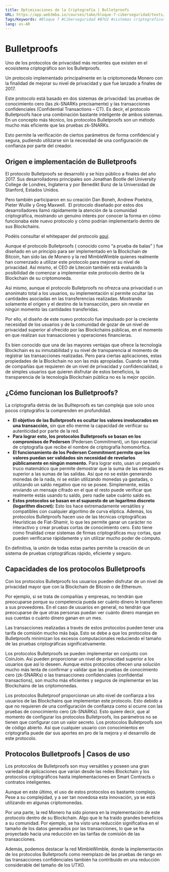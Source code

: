 ```yaml
---
title: Optimizaciones de la Criptografía | Bulletproofs
URL: https://app.web3mba.io/courses/take/bloque-7-ciberseguridad/texts/36450161-u2-04-optimizaciones-de-la-criptografia-bulletproofs
Tags/Keywords: #Bloque 7 #Ciberseguridad #B7U2 #sistemas criptograficos #Optimizaciones de la Criptografía #Bulletproofs
lang: es-AR
---
```

# Bulletproofs
Uno de los protocolos de privacidad más recientes que existen en el ecosistema criptográfico son los Bulletproofs. 

Un protocolo implementado principalmente en la criptomoneda Monero con la finalidad de mejorar su nivel de privacidad y que fue lanzado a finales de 2017.

Este protocolo está basado en dos sistemas de privacidad: las pruebas de conocimiento cero (las zk-SNARKs precisamente) y las transacciones confidenciales (Confidential Transactions – CT). Es decir, el protocolo Bulletproofs hace una combinación bastante inteligente de ambos sistemas. En un concepto más técnico, los protocolos Bulletproofs son un método mucho más eficiente que las pruebas zk-SNARKs. 

Esto permite la verificación de ciertos parámetros de forma confidencial y segura, pudiendo utilizarse sin la necesidad de una configuración de confianza por parte del creador.

## Origen e implementación de Bulletproofs
El protocolo Bulletproofs se desarrolló y se hizo público a finales del año 2017. Sus desarrolladores principales son Jonathan Bootle del University College de Londres, Inglaterra y por Benedikt Bunz de la Universidad de Stanford, Estados Unidos. 

Pero también participaron en su creación Dan Boneh, Andrew Poelstra, Pieter Wuille y Greg Maxwell.  El protocolo diseñado por estos dos desarrolladores llamó rápidamente la atención de la comunidad criptográfica, mostrando un genuino interés por conocer la forma en cómo funcionaba este nuevo protocolo y cómo podrían implementarlo dentro de sus Blockchains. 

Podéis consultar el whitepaper del protocolo [aquí](https://eprint.iacr.org/2017/1066.pdf).

Aunque el protocolo Bulletproofs ( conocido como “a prueba de balas” ) fue diseñado en un principio para ser implementado en la Blockchain de Bitcoin, han sido las de Monero y la red MimbleWimble quienes realmente han comenzado a utilizar este protocolo para mejorar su nivel de privacidad. Así mismo, el CEO de Litecoin también está evaluando la posibilidad de comenzar a implementar este protocolo dentro de la Blockchain de su criptomoneda.

Así mismo, aunque el protocolo Bulletproofs no ofrezca una privacidad o un anonimato total a los usuarios, su implementación sí permite ocultar las cantidades asociadas en las transferencias realizadas. Mostrando solamente el origen y el destino de la transacción, pero sin revelar en ningún momento las cantidades transferidas.

Por ello, el diseño de este nuevo protocolo fue impulsado por la creciente necesidad de los usuarios y de la comunidad de gozar de un nivel de privacidad superior al ofrecido por las Blockchains públicas, en el momento en que realizan sus transacciones y operaciones financieras.

Es bien conocido que una de las mayores ventajas que ofrece la tecnología Blockchain es su inmutabilidad y su nivel de transparencia al momento de registrar las transacciones realizadas. Pero para ciertas aplicaciones, estas propiedades de la Blockchain no son las más apropiadas. Cuando se trata de compañías que requieren de un nivel de privacidad y confidencialidad, o de simples usuarios que quieren disfrutar de estos beneficios, la transparencia de la tecnología Blockchain pública no es la mejor opción.

## ¿Cómo funcionan los Bulletproofs?
La criptografía detrás de las Bullteproofs es tan compleja que solo unos pocos criptográfos la comprenden en profundidad. 

- **El objetivo de las Bulletproofs es ocultar los valores involucrados en una transacción,** sin que ello merme la capacidad de verificar su autenticidad por parte de la red. 
- **Para lograr esto, los protocolos Bulletproofs se basan en los compromisos de Pedersen** (Pedersen Commitment), un tipo especial de criptografía que recibe el nombre de criptografía homomórfica.
- **El funcionamiento de los Pedersen Commitment permite que los valores puedan ser validados sin necesidad de revelarlos públicamente en ningún momento.** Para lograr esto, usan un pequeño truco matemático que permite demostrar que la suma de las entradas es superior a las sumas de las salidas. Así que no se están generando monedas de la nada, ni se están utilizando monedas ya gastadas, o utilizando un saldo negativo que no se posee. Simplemente, estás enviando un mensaje cifrado en el que el resto puede verificar que realmente estás usando tu saldo, pero nadie sabe cuánto saldo es.
- **Estos protocolos se basan en el supuesto de un logaritmo discreto (logarithm discret):** Esto los hace extremadamente versátiles y compatibles con cualquier algoritmo de curva elíptica. Además, los protocolos Bulletproofs hacen uso de las técnicas criptográficas Heurísticas de Fiat-Shamir, lo que les permite ganar un carácter no interactivo y crear pruebas cortas de conocimiento cero. Esto tiene como finalidad crear sistemas de firmas criptográficas muy cortas, que pueden verificarse rápidamente y sin utilizar mucho poder de cómputo.

En definitiva, la unión de todas estas partes permite la creación de un sistema de pruebas criptográficas rápido, eficiente y seguro.

## Capacidades de los protocolos Bulletproofs
Con los protocolos Bulletproofs los usuarios pueden disfrutar de un nivel de privacidad mayor que con la Blockchain de Bitcoin o de Ethereum. 

Por ejemplo, si se trata de compañías y empresas, no tendrán que preocuparse porque su competencia pueda ser cuánto dinero le transfieren a sus proveedores. En el caso de usuarios en general, no tendrán que preocuparse de que otras personas puedan ver cuánto dinero manejan en sus cuentas o cuánto dinero ganan en un mes.

Las transacciones realizadas a través de estos protocolos pueden tener una tarifa de comisión mucho más baja. Esto se debe a que los protocolos de Bulletproofs minimizan los excesos computacionales reduciendo el tamaño de las pruebas criptográficas significativamente.

Los protocolos Bulletproofs se pueden implementar en conjunto con CoinJoin. Así pueden proporcionar un nivel de privacidad superior a los usuarios que así lo deseen. Aunque estos protocolos ofrecen una solución mucho más lenta de confirmar y validar que las pruebas de conocimiento cero (zk-SNARKs) o las transacciones confidenciales (confidential transactions), son mucho más eficientes y seguros de implementar en las Blockchains de las criptomonedas.

Los protocolos Bulletproof proporcionan un alto nivel de confianza a los usuarios de las Blockchains que implementan este protocolo. Esto debido a que no requieren de una configuración de confianza como sí ocurre con las pruebas de conocimiento cero (zk-SNARKs). Esto quiere decir, que al momento de configurar los protocolos Bulletproofs, los parámetros no se tienen que configurar con un valor secreto. Los protocolos Bulletproofs son de código abierto. Así que cualquier usuario con conocimientos en criptografía puede dar sus aportes en pro de la mejora y el desarrollo de este protocolo.

## Protocolos Bulletproofs | Casos de uso
Los protocolos de Bulletproofs son muy versátiles y poseen una gran variedad de aplicaciones que varían desde las redes Blockchain y los protocolos criptográficos hasta implementaciones en Smart Contracts o contratos inteligentes. 

Aunque en este último, el uso de estos protocolos es bastante complejo. Pese a su complejidad, y a ser tan novedosa esta innovación, ya se está utilizando en algunas criptomonedas.

Por una parte, la red Monero ha sido pionera en la implementación de este protocolo dentro de su Blockchain. Algo que le ha traído grandes beneficios a su comunidad. Por ejemplo, se ha visto una reducción significativa en el tamaño de los datos generados por las transacciones, lo que se ha proyectado hacia una reducción en las tarifas de comisión de las transacciones.

Además, podemos destacar la red MimbleWimble, donde la implementación de los protocolos Bulletproofs como reemplazo de las pruebas de rango en las transacciones confidenciales también ha contribuido en una reducción considerable del tamaño de los UTXO.